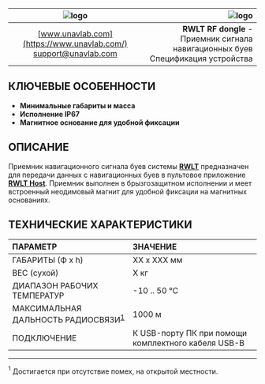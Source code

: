 | ![logo](https://ucnl.github.io/documentation/sm_logo.png) | ![logo]() |
| :---: | ---: |
| [www.unavlab.com](https://www.unavlab.com/) <br/> [support@unavlab.com](mailto:support@unavlab.com) | **RWLT RF dongle** - Приемник сигнала навигационных буев <br/> Спецификация устройства |

## КЛЮЧЕВЫЕ ОСОБЕННОСТИ

* **Минимальные габариты и масса**
* **Исполнение IP67**
* **Магнитное основание для удобной фиксации**

## ОПИСАНИЕ

Приемник навигационного сигнала буев системы **[RWLT](RWLT_DataBrief_ru.md)** предназначен для передачи данных с навигационных буев в пультовое приложение **[RWLT Host]()**. Приемник выполнен в брызгозащитном исполнении и меет встроенный неодимовый магнит для удобной фиксации на магнитных основаниях.

<div style="page-break-after: always;"></div>

## ТЕХНИЧЕСКИЕ ХАРАКТЕРИСТИКИ

| ПАРАМЕТР | ЗНАЧЕНИЕ |
| :--- | :--- |
| ГАБАРИТЫ (Ф х h) | XX x XXX мм |
| ВЕС (сухой) | X кг |
| ДИАПАЗОН РАБОЧИХ ТЕМПЕРАТУР | -10 .. 50 °С |
| МАКСИМАЛЬНАЯ ДАЛЬНОСТЬ РАДИОСВЯЗИ<sup>[1](#footnote1)</sup> | 1000 м |
| ПОДКЛЮЧЕНИЕ | К USB-порту ПК при помощи комплектного кабеля USB-B |

________________
<a name="footnote1"><sup>1</sup></a> Достигается при отсутствие помех, на открытой местности.  
